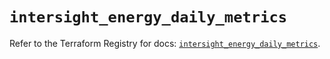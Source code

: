 # `intersight_energy_daily_metrics`

Refer to the Terraform Registry for docs: [`intersight_energy_daily_metrics`](https://registry.terraform.io/providers/ciscodevnet/intersight/1.0.71/docs/resources/energy_daily_metrics).
